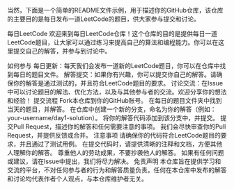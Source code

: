 
当然，下面是一个简单的README文件示例，用于描述你的GitHub仓库，该仓库的主要目的是每日发布一道LeetCode的题目，供大家参与提交和讨论。

每日LeetCode
欢迎来到每日LeetCode仓库！这个仓库的目的是提供每日一道LeetCode题目，让大家可以通过练习来提高自己的算法和编程能力。你可以在这里提交自己的解答，并参与到讨论中。

如何参与
每日更新：每天我们会发布一道新的LeetCode题目，你可以在仓库中找到每日的题目文件。
解答提交：如果你有兴趣，你可以提交你自己的解答。请确保你的解答是通过测试的，并且符合LeetCode题目的要求。
讨论交流：在Issue中可以讨论题目的解法、优化方法，以及与其他参与者的交流。欢迎分享你的想法和经验！
提交流程
Fork本仓库到你的GitHub账号。
在每日的题目文件夹中找到当天的题目，并解答。
在仓库中创建一个新的分支，命名为你的解答（例如：your-username/day1-solution）。
将你的解答代码添加到该分支中，并提交。
提交Pull Request，描述你的解答和任何需要注意的事项。
我们会尽快审查你的Pull Request，并提供反馈或合并。
注意事项
请确保你的代码符合LeetCode题目的要求，并且通过了测试用例。
在提交代码时，请提供清晰的注释和文档，方便其他人理解你的解答。
尊重他人的劳动成果，不要抄袭他人的解答。
如果有任何问题或建议，请在Issue中提出，我们将尽力解决。
免责声明
本仓库旨在提供学习和交流的平台，不对任何参与者的行为和解答质量负责。任何在本仓库中发布的解答和讨论均代表作者个人观点，与本仓库维护者无关。
